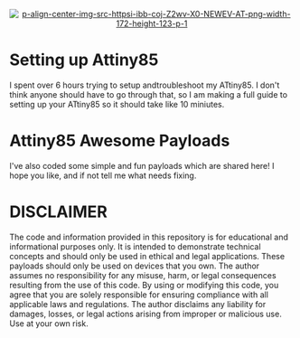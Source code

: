 <p align="center">
<a href="https://ibb.co/9mnNs5b3"><img src="https://i.ibb.co/1YZL8WrJ/p-align-center-img-src-httpsi-ibb-coj-Z2wv-X0-NEWEV-AT-png-width-172-height-123-p-1.png" alt="p-align-center-img-src-httpsi-ibb-coj-Z2wv-X0-NEWEV-AT-png-width-172-height-123-p-1" border="0"></a>
</p>

# Setting up Attiny85
I spent over 6 hours trying to setup andtroubleshoot my ATtiny85. I don't think anyone should have to go through that, so I am making a full guide to setting up your ATtiny85 so it should take like 10 miniutes.
# Attiny85 Awesome Payloads
I've also coded some simple and fun payloads which are shared here!
I hope you like, and if not tell me what needs fixing.
# DISCLAIMER
The code and information provided in this repository is for educational and informational purposes only. It is intended to demonstrate technical concepts and should only be used in ethical and legal applications. These payloads should only be used on devices that you own. The author assumes no responsibility for any misuse, harm, or legal consequences resulting from the use of this code. By using or modifying this code, you agree that you are solely responsible for ensuring compliance with all applicable laws and regulations. The author disclaims any liability for damages, losses, or legal actions arising from improper or malicious use. Use at your own risk.
